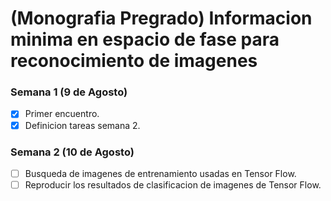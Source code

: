 # (Monografia Pregrado) Informacion minima en espacio de fase para reconocimiento de imagenes

### Semana 1 (9 de Agosto)
* [X] Primer encuentro.
* [X] Definicion tareas semana 2.

### Semana 2 (10 de Agosto)
* [ ] Busqueda de imagenes de entrenamiento usadas en Tensor Flow.
* [ ] Reproducir los resultados de clasificacion de imagenes de Tensor Flow. 
